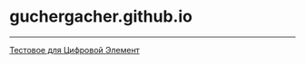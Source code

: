 # guchergacher.github.io

---

[Тестовое для Цифровой Элемент](https://guchergacher.github.io/digital-element/)